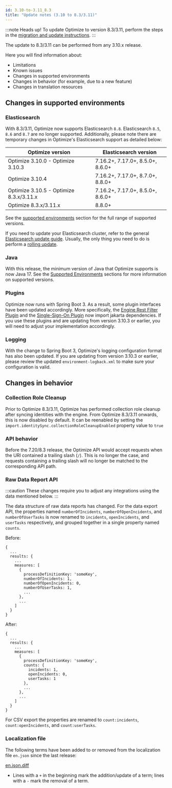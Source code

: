 ```yaml
---
id: 3.10-to-3.11_8.3
title: "Update notes (3.10 to 8.3/3.11)"
---
```


:::note Heads up!
To update Optimize to version 8.3/3.11, perform the steps in the [migration and update instructions](./instructions.md).
:::

The update to 8.3/3.11 can be performed from any 3.10.x release.

Here you will find information about:

- Limitations
- Known issues
- Changes in supported environments
- Changes in behavior (for example, due to a new feature)
- Changes in translation resources

## Changes in supported environments

### Elasticsearch

With 8.3/3.11, Optimize now supports Elasticsearch `8.8`. Elasticsearch `8.5`, `8.6` and `8.7` are no longer supported.
Additionally, please note there are temporary changes in Optimize's Elasticsearch support as detailed below:

| Optimize version                        | Elasticsearch version            |
| --------------------------------------- | -------------------------------- |
| Optimize 3.10.0 - Optimize 3.10.3       | 7.16.2+, 7.17.0+, 8.5.0+, 8.6.0+ |
| Optimize 3.10.4                         | 7.16.2+, 7.17.0+, 8.7.0+, 8.8.0+ |
| Optimize 3.10.5 - Optimize 8.3.x/3.11.x | 7.16.2+, 7.17.0+, 8.5.0+, 8.6.0+ |
| Optimize 8.3.x/3.11.x                   | 8.8.0+                           |

See the [supported environments]($docs$/reference/supported-environments) section for the full range of supported versions.

If you need to update your Elasticsearch cluster, refer to the general [Elasticsearch update guide](https://www.elastic.co/guide/en/elasticsearch/reference/current/setup-upgrade.html). Usually, the only thing you need to do is perform a [rolling update](https://www.elastic.co/guide/en/elasticsearch/reference/current/rolling-upgrades.html).

### Java

With this release, the minimum version of Java that Optimize supports is now Java 17. See the [Supported Environments]($docs$/reference/supported-environments) sections for more information on supported versions.

### Plugins

Optimize now runs with Spring Boot 3. As a result, some plugin interfaces have been updated accordingly. More specifically, the [Engine Rest Filter Plugin](./../../plugins/engine-rest-filter-plugin.md) and the [Single-Sign-On Plugin](./../../plugins/single-sign-on.md) now import jakarta dependencies. If you use these plugins and are updating from version 3.10.3 or earlier, you will need to adjust your implementation accordingly.

### Logging

With the change to Spring Boot 3, Optimize's logging configuration format has also been updated. If you are updating from version 3.10.3 or earlier, please review the updated `environment-logback.xml` to make sure your configuration is valid.

## Changes in behavior

### Collection Role Cleanup

Prior to Optimize 8.3/3.11, Optimize has performed collection role cleanup after syncing identities with the engine. From
Optimize 8.3/3.11 onwards, this is now disabled by default. It can be reenabled by setting the
`import.identitySync.collectionRoleCleanupEnabled` property value to `true`

### API behavior

Before the 7.20/8.3 release, the Optimize API would accept requests when the URI contained a trailing slash (`/`). This is no longer the case, and requests containing a trailing slash will no longer be matched to the corresponding API path.

### Raw Data Report API

:::caution
These changes require you to adjust any integrations using the data mentioned below.
:::

The data structure of raw data reports has changed. For the data export API, the properties named `numberOfIncidents`, `numberOfOpenIncidents`, and `numberOfUserTasks` is now renamed to `incidents`, `openIncidents`, and `userTasks` respectively, and grouped together in a single property named `counts`.

Before:

```
{
  ...
  results: {
    ...
    measures: [
      {
        processDefinitionKey: 'someKey',
        numberOfIncidents: 1,
        numberOfOpenIncidents: 0,
        numberOfUserTasks: 1,
        ...
      },
      ...
    ]
  }
}
```

After:

```
{
  ...
  results: {
    ...
    measures: [
      {
        processDefinitionKey: 'someKey',
        counts: {
          incidents: 1,
          openIncidents: 0,
          userTasks: 1
        },
        ...
      },
      ...
    ]
  }
}
```

For CSV export the properties are renamed to `count:incidents`, `count:openIncidents`, and `count:userTasks`.

### Localization file

The following terms have been added to or removed from the localization file `en.json` since the last release:

[en.json.diff](./translation-diffs/differences_localization_310_311.diff)

- Lines with a `+` in the beginning mark the addition/update of a term; lines with a `-` mark the removal of a term.
